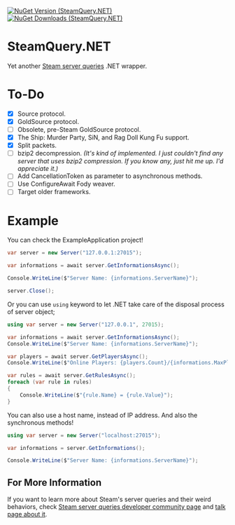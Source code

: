 [![NuGet Version (SteamQuery.NET)](https://img.shields.io/nuget/v/SteamQuery.NET?style=for-the-badge&color=D800FF)](https://www.nuget.org/packages/SteamQuery.NET)
[![NuGet Downloads (SteamQuery.NET)](https://img.shields.io/nuget/dt/SteamQuery.NET?style=for-the-badge&color=D800FF)](https://www.nuget.org/packages/SteamQuery.NET)

# SteamQuery.NET
Yet another [Steam server queries](https://developer.valvesoftware.com/wiki/Server_queries) .NET wrapper.

# To-Do
- [x] Source protocol.
- [x] GoldSource protocol.
- [ ] Obsolete, pre-Steam GoldSource protocol.
- [x] The Ship: Murder Party, SiN, and Rag Doll Kung Fu support.
- [x] Split packets.
- [ ] bzip2 decompression. *(It's kind of implemented. I just couldn't find any server that uses bzip2 compression. If you know any, just hit me up. I'd appreciate it.)*
- [ ] Add CancellationToken as parameter to asynchronous methods.
- [ ] Use ConfigureAwait Fody weaver.
- [ ] Target older frameworks.

# Example
You can check the ExampleApplication project!
```csharp
var server = new Server("127.0.0.1:27015");

var informations = await server.GetInformationsAsync();

Console.WriteLine($"Server Name: {informations.ServerName}");

server.Close();
```

Or you can use `using` keyword to let .NET take care of the disposal process of server object;
```csharp
using var server = new Server("127.0.0.1", 27015);

var informations = await server.GetInformationsAsync();
Console.WriteLine($"Server Name: {informations.ServerName}");

var players = await server.GetPlayersAsync();
Console.WriteLine($"Online Players: {players.Count}/{informations.MaxPlayers}");

var rules = await server.GetRulesAsync();
foreach (var rule in rules)
{
    Console.WriteLine($"{rule.Name} = {rule.Value}");
}
```

You can also use a host name, instead of IP address. And also the synchronous methods!
```csharp
using var server = new Server("localhost:27015");

var informations = server.GetInformations();

Console.WriteLine($"Server Name: {informations.ServerName}");
```

## For More Information
If you want to learn more about Steam's server queries and their weird behaviors, check [Steam server queries developer community page](https://developer.valvesoftware.com/wiki/Server_queries) and [talk page about it](https://developer.valvesoftware.com/wiki/Talk:Server_queries).

